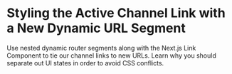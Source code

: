 # Styling the Active Channel Link with a New Dynamic URL Segment

Use nested dynamic router segments along with the Next.js Link Component to tie our channel links to new URLs. Learn why you should separate out UI states in order to avoid CSS conflicts.

